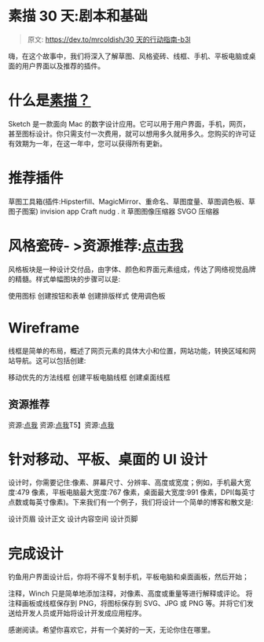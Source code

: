 # 素描 30 天:剧本和基础

> 原文: [https://dev.to/mrcoldish/30 天的行动指南-b3l](https://dev.to/mrcoldish/30-day-of-sketch-the-playbook-and-basics-b3l)

嗨，在这个故事中，我们将深入了解草图、风格瓷砖、线框、手机、平板电脑或桌面的用户界面以及推荐的插件。

# [](#what-is-sketch)什么是[素描？](https://www.sketchapp.com)

Sketch 是一款面向 Mac 的数字设计应用。它可以用于用户界面，手机，网页，甚至图标设计。你只需支付一次费用，就可以想用多久就用多久。您购买的许可证有效期为一年，在这一年中，您可以获得所有更新。

# [](#recommended-plugin)推荐插件

草图工具箱(插件:Hipsterfill、MagicMirror、重命名、草图度量、草图调色板、草图子图案)
invision app Craft
nudg . it
草图图像压缩器
SVGO 压缩器

# [](#style-tiles-gtresources-recommended-click-me)风格瓷砖- >资源推荐:[点击我](http://styletil.es)

风格板块是一种设计交付品，由字体、颜色和界面元素组成，传达了网络视觉品牌的精髓。样式单幅图块的步骤可以是:

使用图标
创建按钮和表单
创建排版样式
使用调色板

# [](#wireframe)Wireframe

线框是简单的布局，概述了网页元素的具体大小和位置，网站功能，转换区域和网站导航。这可以包括创建:

移动优先的方法线框
创建平板电脑线框
创建桌面线框

## [](#resources-recommended)资源推荐

资源:[点我](https://mozilla.design)
资源:[点我](https://design.firefox.com)T5】资源:[点我](http://collectui.com)

# [](#ui-design-for-mobile-tablet-desktop)针对移动、平板、桌面的 UI 设计

设计时，你需要记住:像素、屏幕尺寸、分辨率、高度或宽度；例如，手机最大宽度:479 像素，平板电脑最大宽度:767 像素，桌面最大宽度:991 像素，DPI(每英寸点数或每英寸像素)。下来我们有一个例子，我们将设计一个简单的博客和散文是:

设计页眉
设计正文
设计内容空间
设计页脚

# [](#finish-up-the-design)完成设计

钓鱼用户界面设计后，你将不得不复制手机，平板电脑和桌面画板，然后开始；

注释，Winch 只是简单地添加注释，对像素、高度或重量等进行解释或评论。
将注释画板或线框保存到 PNG，将图标保存到 SVG、JPG 或 PNG 等。并将它们发送给开发人员或开始将设计开发成应用程序。

感谢阅读。希望你喜欢它，并有一个美好的一天，无论你住在哪里。